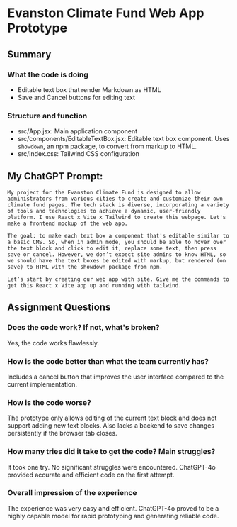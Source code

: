 # Evanston Climate Fund Web App Prototype

## Summary

### What the code is doing
- Editable text box that render Markdown as HTML
- Save and Cancel buttons for editing text

### Structure and function
- src/App.jsx: Main application component
- src/components/EditableTextBox.jsx: Editable text box component. Uses `showdown`, an npm package, to convert from markup to HTML.
- src/index.css: Tailwind CSS configuration

## My ChatGPT Prompt:

```
My project for the Evanston Climate Fund is designed to allow administrators from various cities to create and customize their own climate fund pages. The tech stack is diverse, incorporating a variety of tools and technologies to achieve a dynamic, user-friendly platform. I use React x Vite x Tailwind to create this webpage. Let's make a frontend mockup of the web app.

The goal: to make each text box a component that's editable similar to a basic CMS. So, when in admin mode, you should be able to hover over the text block and click to edit it, replace some text, then press save or cancel. However, we don’t expect site admins to know HTML, so we should have the text boxes be edited with markup, but rendered (on save) to HTML with the showdown package from npm.

Let’s start by creating our web app with site. Give me the commands to get this React x Vite app up and running with tailwind.
```

## Assignment Questions

### Does the code work? If not, what's broken?
Yes, the code works flawlessly.

### How is the code better than what the team currently has?
Includes a cancel button that improves the user interface compared to the current implementation.

### How is the code worse?
The prototype only allows editing of the current text block and does not support adding new text blocks. Also lacks a backend to save changes persistently if the browser tab closes.

### How many tries did it take to get the code? Main struggles?
It took one try. No significant struggles were encountered. ChatGPT-4o provided accurate and efficient code on the first attempt.

### Overall impression of the experience
The experience was very easy and efficient. ChatGPT-4o proved to be a highly capable model for rapid prototyping and generating reliable code.
